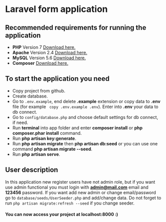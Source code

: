 # Laravel form application

## Recommended requirements for running the application

 - **PHP** Version 7 [Download here.](http://php.net/downloads.php)
 - **Apache** Version 2.4 [Download here.](https://httpd.apache.org/download.cgi)
 - **MySQL** Version 5.6 [Download here.](https://dev.mysql.com/downloads/)
 - **Composer** [Download here.](https://getcomposer.org/)
 
## To start the application you need
 
- Copy project from github.
- Create database.
- Go to `.env.example`, end delete **.example** extension or copy data to **.env** file (for example ` copy .env.example .env`). Enter into **.env** your data to db connect.
- Go to `config/database.php` and choose default settings for db connect, if need.
- Run **terminal** into app folder and enter **composer install** or **php composer.phar install** command.
- Run **php artisan key:generate**.
- Run **php artisan migrate** then **php artisan db:seed** or you can use one command **php artisan migrate --seed**.
- Run **php artisan serve**.

## User description

In this application new register users have not admin role, but if you want use admin functional you must login with **admin@mail.com** email and **123456** password. If you want add new admin or change email/password go to `database/seeds/UserSeeder.php` and add/change data. Do not forget to run `php artisan migrate:refresh --seed` if you change seeder.

#### You can now access your project at localhost:8000 :)